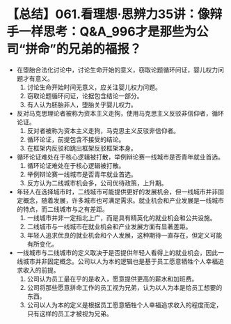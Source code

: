 # 【总结】061.看理想·思辨力35讲：像辩手一样思考：Q&A_996才是那些为公司“拼命”的兄弟的福报？

-   在堕胎合法化讨论中，讨论生命开始的意义，窃取论题循环问证，婴儿权力问题才有意义。
    1.  讨论生命开始时间无意义，应关注婴儿权力问题。
    2.  窃取论题循环问证，论据包含结论一部分。
    3.  有人认为胚胎非人，堕胎关乎婴儿权力。
-   反对马克思理论者被称为资本主义走狗，使用马克思主义反驳非信仰者，循环论证。
    1.  反对者被称为资本主义走狗，马克思主义反驳非信仰者。
    2.  循环论证，前提包含不接受的结论。
    3.  在框架内反驳和跳出框架反驳框架本身。
-   循环论证难处在于核心逻辑被打散，举例辩论赛一线城市是否青年就业首选。
    1.  循环论证难处在于核心逻辑被打散。
    2.  举例辩论赛一线城市是否青年就业首选。
    3.  反方认为二线城市机会多，公司优待政策，上升期。
-   年轻人在选择城市时，二线城市可能提供更好的发展机会，但一线城市并非固定概念，随着发展，许多城市也可满足需求。就业机会和产业发展是一线城市的特点，而二线城市与之有差距。
    1.  一线城市并非一定指北上广，而是具有精英化的就业机会和公共设施。
    2.  二线城市与一线城市在就业机会和产业发展方面有显著差距。
    3.  年轻人追求优良的就业机会和个人发展，这种期待一直存在，但定义可能有所变化。
-   一线城市与二线城市的定义取决于是否提供年轻人看得上的就业机会，因此一线城市并非固定概念。公司以人为本的逻辑也是基于员工愿意牺牲个人幸福追求收入的前提。
    1.  公司认为员工最在乎的是收入，愿意提供更高的薪水和加班费。
    2.  公司将那些愿意拼命工作的员工视为兄弟，认为以人为本是给员工想要的东西。
    3.  公司以人为本的定义是根据员工愿意牺牲个人幸福追求收入的程度而定，只有这样的员工才被视为兄弟。